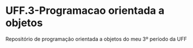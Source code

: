 # UFF.3-Programacao orientada a objetos
 Repositório de programação orientada a objetos do meu 3º período da UFF
